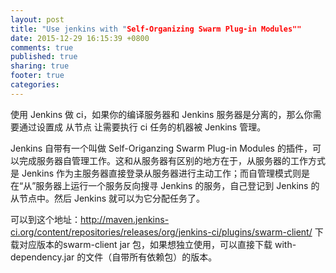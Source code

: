 ```yaml
---
layout: post
title: "Use jenkins with "Self-Organizing Swarm Plug-in Modules""
date: 2015-12-29 16:15:39 +0800
comments: true
published: true
sharing: true
footer: true
categories:
---
```


使用 Jenkins 做 ci，如果你的编译服务器和 Jenkins 服务器是分离的，那么你需要通过设置成 从节点 让需要执行 ci 任务的机器被 Jenkins 管理。

Jenkins 自带有一个叫做 Self-Origanzing Swarm Plug-in Modules 的插件，可以完成服务器自管理工作。这和从服务器有区别的地方在于，从服务器的工作方式是 Jenkins 作为主服务器直接登录从服务器进行主动工作；而自管理模式则是在“从”服务器上运行一个服务反向搜寻 Jenkins 的服务，自己登记到 Jenkins 的从节点中。然后 Jenkins 就可以为它分配任务了。

可以到这个地址：http://maven.jenkins-ci.org/content/repositories/releases/org/jenkins-ci/plugins/swarm-client/  下载对应版本的swarm-client jar 包，如果想独立使用，可以直接下载 with-dependency.jar 的文件（自带所有依赖包）的版本。
